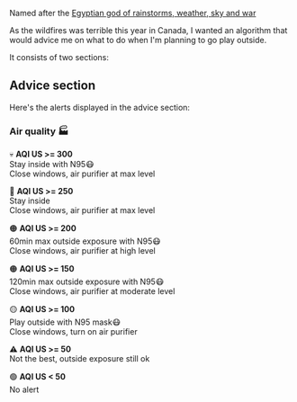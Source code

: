 Named after the [Egyptian god of rainstorms, weather, sky and war](https://en.wikipedia.org/wiki/Weather_god)

As the wildfires was terrible this year in Canada, I wanted an algorithm that would advice me on what to do when I'm planning to go play outside.

It consists of two sections:

## Advice section

Here's the alerts displayed in the advice section:

### Air quality 🏭

💀 **AQI US >= 300**<br/>
Stay inside with N95😷<br/>
Close windows, air purifier at max level<br/>

🔴 **AQI US >= 250** <br/>
Stay inside<br/>
Close windows, air purifier at max level<br/>

🟠 **AQI US >= 200** <br/>
60min max outside exposure with N95😷<br/>
Close windows, air purifier at high level<br/>

🟠 **AQI US >= 150** <br/>
120min max outside exposure with N95😷<br/>
Close windows, air purifier at moderate level<br/>

🟡 **AQI US >= 100** <br/>
Play outside with N95 mask😷<br/>
Close windows, turn on air purifier<br/>

⚠️ **AQI US >= 50** <br/>
Not the best, outside exposure still ok<br/>

🟢 **AQI US < 50** <br/>
No alert<br/>